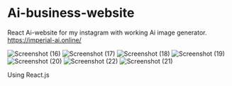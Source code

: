 # Ai-business-website

React Ai-website for my instagram with working Ai image generator. https://imperial-ai.online/

![Screenshot (16)](https://github.com/TerranceFinleyZ/Ai-business-website/assets/112042894/f1a83013-e99d-4bd4-a8c9-66c0e7cb8267)
![Screenshot (17)](https://github.com/TerranceFinleyZ/Ai-business-website/assets/112042894/7f52df3d-58d8-4301-a9cf-dd831638dfa3)
![Screenshot (18)](https://github.com/TerranceFinleyZ/Ai-business-website/assets/112042894/ae4c6d5f-18d9-4a0b-9dfe-fcf1acbf1346)
![Screenshot (19)](https://github.com/TerranceFinleyZ/Ai-business-website/assets/112042894/ab253987-5a74-46c8-952b-87ef627d3ab0)
![Screenshot (20)](https://github.com/TerranceFinleyZ/Ai-business-website/assets/112042894/dcdf3b95-a30b-4b6c-b048-82d06523ae3f)
![Screenshot (22)](https://github.com/TerranceFinleyZ/Ai-business-website/assets/112042894/5edfac95-2dc3-4f55-9c9c-138d1f8d957d)
![Screenshot (21)](https://github.com/TerranceFinleyZ/Ai-business-website/assets/112042894/663c5285-df4d-4790-b5ef-df2ed4cce1a0)

Using React.js 
